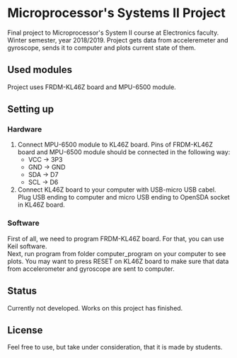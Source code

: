 # Microprocessor's Systems II Project
Final project to Microprocessor's System II course at Electronics faculty. Winter semester, year 2018/2019.
Project gets data from acceleremeter and gyroscope, sends it to computer and plots current state of them.      
## Used modules
Project uses FRDM-KL46Z board and MPU-6500 module. 
## Setting up
### Hardware
1. Connect MPU-6500 module to KL46Z board.
Pins of FRDM-KL46Z board and MPU-6500 module should be connected in the following way:    
    * VCC -> 3P3   
    * GND -> GND   
    * SDA -> D7   
    * SCL -> D6
2. Connect KL46Z board to your computer with USB-micro USB cabel.
Plug USB ending to computer and micro USB ending to OpenSDA socket in KL46Z board.

### Software
First of all, we need to program FRDM-KL46Z board. For that, you can use Keil software.    
Next, run program from folder computer_program on your computer to see plots. You may want to press RESET on KL46Z board to make sure that data from accelerometer and gyroscope are sent to computer.

## Status
Currently not developed. Works on this project has finished.

## License
Feel free to use, but take under consideration, that it is made by students.



